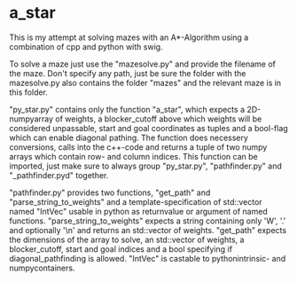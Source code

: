 # a_star
This is my attempt at solving mazes with an A*-Algorithm using a combination of cpp and python with swig.

To solve a maze just use the "mazesolve.py" and provide the filename of the maze.
Don't specify any path, just be sure the folder with the mazesolve.py also contains the folder "mazes" and the relevant maze is in this folder.

"py_star.py" contains only the function "a_star", which expects a 2D-numpyarray of weights, a blocker_cutoff above which weights will be considered unpassable, start and goal coordinates as tuples and a bool-flag which can enable diagonal pathing. 
The function does necessery conversions, calls into the c++-code and returns a tuple of two numpy arrays which contain row- and column indices.
This function can be imported, just make sure to always group "py_star.py", "pathfinder.py" and "_pathfinder.pyd" together.

"pathfinder.py" provides two functions, "get_path" and "parse_string_to_weights" and a template-specification of std::vector<int> named "IntVec" usable in python as returnvalue or argument of named functions. 
"parse_string_to_weights" expects a string containing only 'W', '.' and optionally '\n' and returns an std::vector<int> of weights.
"get_path" expects the dimensions of the array to solve, an std::vector<int> of weights, a blocker_cutoff, start and goal indices and a bool specifying if diagonal_pathfinding is allowed.
"IntVec" is castable to pythonintrinsic- and numpycontainers.
